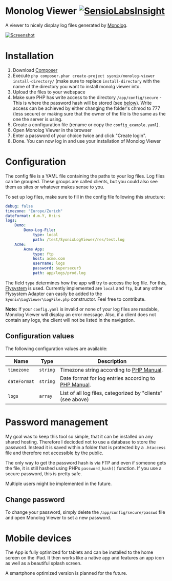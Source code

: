 Monolog Viewer [![SensioLabsInsight](https://insight.sensiolabs.com/projects/c22e8c7d-c543-4e56-8f10-ad24ca14859f/mini.png)](https://insight.sensiolabs.com/projects/c22e8c7d-c543-4e56-8f10-ad24ca14859f)
==============

A viewer to nicely display log files generated by [Monolog](https://github.com/Seldaek/monolog).

[![Screenshot](https://github.com/Syonix/monolog-viewer/raw/master/web/img/screenshot.png)](#installation)

# Installation
1. Download [Composer](http://getcomposer.org/)
1. Execute `php composer.phar create-project syonix/monolog-viewer install-directory/` (make sure to replace `install-directory` with the name of the directory you want to install monolg viewer into.
1. Upload the files to your webspace
1. Make sure PHP has write access to the directory `/app/config/secure` - This is where the password hash will be stored (see [below](#password-management)). Write access can be achieved by either changing the folder's chmod to 777 (less secure) or making sure that the owner of the file is the same as the one the server is using.
1. Create a configuration file (rename or copy the `config_example.yaml`).
1. Open Monolog Viewer in the browser
1. Enter a password of your choice twice and click "Create login".
1. Done. You can now log in and use your installation of Monolog Viewer

# Configuration
The config file is a YAML file containing the paths to your log files. Log files can be grouped. These groups are called clients, but you could also see them as sites or whatever makes sense to you.

To set up log files, make sure to fill in the config file following this structure:
```yaml
debug: false
timezone: "Europe/Zurich"
dateFormat: d.m.Y, H:i:s
logs:
    Demo:
        Demo-Log-File:
            type: local
            path: /test/SyonixLogViewer/res/test.log
    Acme:
        Acme App:
            type: ftp
            host: acme.com
            username: logs
            password: $upersecur3
            path: app/logs/prod.log
```

The field `type` determines how the app will try to access the log file. For this, [Flysystem](http://flysystem.thephpleague.com/) is used. Currently implemented are `local` and `ftp`, but any other Flysystem Adapter can easily be added to the `Syonix\LogViewer\LogFile.php` constructor. Feel free to contribute.

**Note:** If your `config.yaml` is invalid or none of your log files are readable, Monolog Viewer will display an error message. Also, if a client does not contain any logs, the client will not be listed in the navigation.

## Configuration values
The following configuration values are available:

Name | Type | Description
---- | ---- | -----------
`timezone` | `string` | Timezone string according to [PHP Manual](http://php.net/manual/en/timezones.php).
`dateFormat` | `string` | Date format for log entries according to [PHP Manual](http://php.net/manual/en/function.date.php).
`logs` | `array` | List of all log files, categorized by "clients" (see above)

# Password management
My goal was to keep this tool so simple, that it can be installed on any shared hosting. Therefore I decicded not to use a database to store the password. Instead it is saved within a folder that is protected by a `.htaccess` file and therefore not accessible by the public.

The only way to get the password hash is via FTP and even if someone gets the file, it is still hashed using PHPs `password_hash()` function. If you use a secure password, this is pretty safe.

Multiple users might be implemented in the future.

## Change password
To change your password, simply delete the `/app/config/secure/passwd` file and open Monolog Viewer to set a new password.

# Mobile devices
The App is fully optimized for tablets and can be installed to the home screen on the iPad. It then works like a native app and features an app icon as well as a beautiful splash screen.

A smartphone optimized version is planned for the future.
